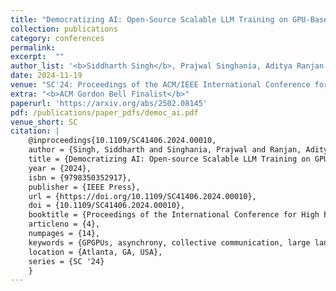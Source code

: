 ```yaml
---
title: "Democratizing AI: Open-Source Scalable LLM Training on GPU-Based Supercomputers"
collection: publications
category: conferences
permalink: 
excerpt:  ""
author_list: '<b>Siddharth Singh</b>, Prajwal Singhania, Aditya Ranjan, John Kirchenbauer, Jonas Geiping, Yuxin Wen, Neel Jain, Abhimanyu Hans, Manli Shu, Aditya Tomar, Tom Goldstein, and Abhinav Bhatele'
date: 2024-11-19 
venue: "SC'24: Proceedings of the ACM/IEEE International Conference for High Performance Computing, Networking, Storage and Analysis"
extra: "<b>ACM Gordon Bell Finalist</b>"
paperurl: 'https://arxiv.org/abs/2502.08145'
pdf: /publications/paper_pdfs/democ_ai.pdf
venue_short: SC
citation: |
    @inproceedings{10.1109/SC41406.2024.00010,
    author = {Singh, Siddharth and Singhania, Prajwal and Ranjan, Aditya and Kirchenbauer, John and Geiping, Jonas and Wen, Yuxin and Jain, Neel and Hans, Abhimanyu and Shu, Manli and Tomar, Aditya and Goldstein, Tom and Bhatele, Abhinav},
    title = {Democratizing AI: Open-source Scalable LLM Training on GPU-based Supercomputers},
    year = {2024},
    isbn = {9798350352917},
    publisher = {IEEE Press},
    url = {https://doi.org/10.1109/SC41406.2024.00010},
    doi = {10.1109/SC41406.2024.00010},
    booktitle = {Proceedings of the International Conference for High Performance Computing, Networking, Storage, and Analysis},
    articleno = {4},
    numpages = {14},
    keywords = {GPGPUs, asynchrony, collective communication, large language models, parallel training},
    location = {Atlanta, GA, USA},
    series = {SC '24}
    }
---
```



